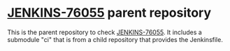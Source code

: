 # [JENKINS-76055]([url](https://issues.jenkins.io/browse/JENKINS-76055)) parent repository

This is the parent repository to check [JENKINS-76055](https://issues.jenkins.io/browse/JENKINS-76055).
It includes a submodule "ci" that is from a child repository that provides the Jenkinsfile.
